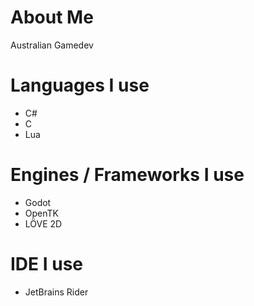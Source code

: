 # About Me
Australian Gamedev

# Languages I use
- C#
- C
- Lua

# Engines / Frameworks I use
- Godot
- OpenTK
- LÖVE 2D

# IDE I use
- JetBrains Rider 

<!---
BlueManDev/BlueManDev is a ✨ special ✨ repository because its `README.md` (this file) appears on your GitHub profile.
You can click the Preview link to take a look at your changes.
--->

